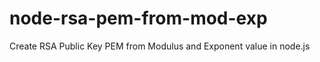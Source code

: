 node-rsa-pem-from-mod-exp
=========================

Create RSA Public Key PEM from Modulus and Exponent value in node.js
